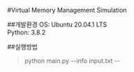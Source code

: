 #Virtual Memory Management Simulation

##개발환경
OS: Ubuntu 20.04.1 LTS<br>
Python: 3.8.2

##실행방법
>python main.py --info input.txt --
